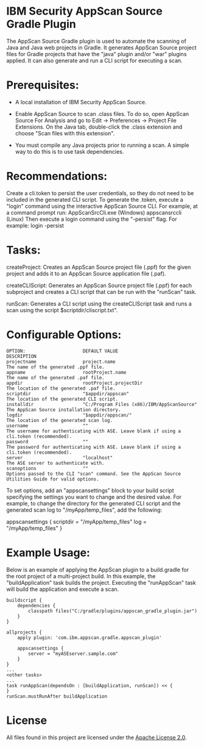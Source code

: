 # IBM Security AppScan Source Gradle Plugin

The AppScan Source Gradle plugin is used to automate the scanning of Java and Java web projects in Gradle.  It generates AppScan Source project files for Gradle projects that have the "java" plugin and/or "war" plugins applied.  It can also generate and run a CLI script for executing a scan.

# Prerequisites:

- A local installation of IBM Security AppScan Source.

-  Enable AppScan Source to scan .class files.  To do so, open AppScan Source For Analysis and go to Edit -> Preferences -> Project File Extensions.  On the Java tab, double-click the .class extension and choose "Scan files with this extension".

-  You must compile any Java projects prior to running a scan.  A simple way to do this is to use task dependencies.
	
# Recommendations:

Create a cli.token to persist the user credentials, so they do not need to be included in the generated CLI script.  To generate the .token, execute a "login" command using the interactive AppScan Source CLI.  For example, at a command prompt run:
	AppScanSrcCli.exe (Windows)
	appscansrccli (Linux)
Then execute a login command using the "-persist" flag.  For example:
	login <server> <username> <password> -persist

# Tasks:

createProject:
	Creates an AppScan Source project file (.ppf) for the given project and adds it to an AppScan Source application file (.paf).

createCLIScript:
	Generates an AppScan Source project file (.ppf) for each subproject and creates a CLI script that can be run with the "runScan" task.

runScan:
	Generates a CLI script using the createCLIScript task and runs a scan using the script $scriptdir/cliscript.txt".

# Configurable Options:

	OPTION:						DEFAULT VALUE									DESCRIPTION
	projectname					project.name									The name of the generated .ppf file.
	appname						rootProject.name								The name of the generated .paf file.
	appdir						rootProject.projectDir							The location of the generated .paf file.
	scriptdir					"$appdir/appscan"								The location of the generated CLI script.
	installdir					"C:/Program Files (x86)/IBM/AppScanSource"		The AppScan Source installation directory.
	logdir						"$appdir/appscan/"								The location of the generated scan log.
	username					""												The username for authenticating with ASE. Leave blank if using a cli.token (recommended).
	password					""												The password for authenticating with ASE. Leave blank if using a cli.token (recommended).
	server						"localhost"										The ASE server to authenticate with.
	scanoptions					""												Options passed to the CLI "scan" command. See the AppScan Source Utilities Guide for valid options.

To set options, add an "appscansettings" block to your build script specifying the settings you want to change and the desired value.  For example, to change the directory for the generated CLI script and the generated scan log to "/myApp/temp_files", add the following:

appscansettings {
	scriptdir = "/myApp/temp_files"
	log = "/myApp/temp_files"
}

# Example Usage:

Below is an example of applying the AppScan plugin to a build.gradle for the root project of a multi-project build.  In this example, the "buildApplication" task builds the project.  Executing the "runAppScan" task will build the application and execute a scan.

	buildscript {
		dependencies {
			classpath files("C:/gradle/plugins/appscan_gradle_plugin.jar")
		}
	}

	allprojects {
		apply plugin: 'com.ibm.appscan.gradle.appscan_plugin'

		appscansettings {
			server = "myASEserver.sample.com"
		}
	}
	...
	<other tasks>
	...
	task runAppScan(dependsOn : [buildApplication, runScan]) << {
	}
	runScan.mustRunAfter buildApplication

# License

All files found in this project are licensed under the [Apache License 2.0](LICENSE).

